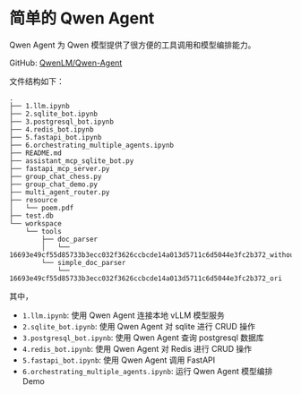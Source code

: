 # 简单的 Qwen Agent

Qwen Agent 为 Qwen 模型提供了很方便的工具调用和模型编排能力。

GitHub: [QwenLM/Qwen-Agent](https://github.com/QwenLM/Qwen-Agent)

文件结构如下：

```
.
├── 1.llm.ipynb
├── 2.sqlite_bot.ipynb
├── 3.postgresql_bot.ipynb
├── 4.redis_bot.ipynb
├── 5.fastapi_bot.ipynb
├── 6.orchestrating_multiple_agents.ipynb
├── README.md
├── assistant_mcp_sqlite_bot.py
├── fastapi_mcp_server.py
├── group_chat_chess.py
├── group_chat_demo.py
├── multi_agent_router.py
├── resource
│   └── poem.pdf
├── test.db
└── workspace
    └── tools
        ├── doc_parser
        │   └── 16693e49cf55d85733b3ecc032f3626ccbcde14a013d5711c6d5044e3fc2b372_without_chunking
        └── simple_doc_parser
            └── 16693e49cf55d85733b3ecc032f3626ccbcde14a013d5711c6d5044e3fc2b372_ori
```

其中，

- `1.llm.ipynb`: 使用 Qwen Agent 连接本地 vLLM 模型服务
- `2.sqlite_bot.ipynb`: 使用 Qwen Agent 对 sqlite 进行 CRUD 操作
- `3.postgresql_bot.ipynb`: 使用 Qwen Agent 查询 postgresql 数据库
- `4.redis_bot.ipynb`: 使用 Qwen Agent 对 Redis 进行 CRUD 操作
- `5.fastapi_bot.ipynb`: 使用 Qwen Agent 调用 FastAPI
- `6.orchestrating_multiple_agents.ipynb`: 运行 Qwen Agent 模型编排 Demo

